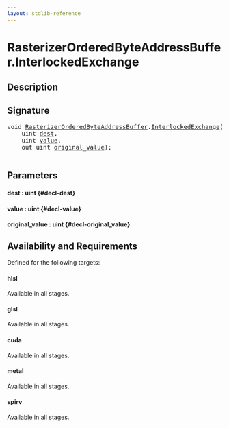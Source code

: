 ```yaml
---
layout: stdlib-reference
---
```


# RasterizerOrderedByteAddressBuffer\.InterlockedExchange

## Description





## Signature 

<pre>
void <a href="/stdlib-reference/types/RasterizerOrderedByteAddressBuffer/index" class="code_type">RasterizerOrderedByteAddressBuffer</a>.<a href="/stdlib-reference/types/RasterizerOrderedByteAddressBuffer/InterlockedExchange">InterlockedExchange</a>(
    uint <a href="/stdlib-reference/types/RasterizerOrderedByteAddressBuffer/InterlockedExchange#decl-dest" class="code_param">dest</a>,
    uint <a href="/stdlib-reference/types/RasterizerOrderedByteAddressBuffer/InterlockedExchange#decl-value" class="code_param">value</a>,
    out uint <a href="/stdlib-reference/types/RasterizerOrderedByteAddressBuffer/InterlockedExchange#decl-original_value" class="code_param">original_value</a>);

</pre>

## Parameters

#### dest  : uint {#decl-dest}
#### value  : uint {#decl-value}
#### original\_value  : uint {#decl-original_value}

## Availability and Requirements

Defined for the following targets:

#### hlsl
Available in all stages.

#### glsl
Available in all stages.

#### cuda
Available in all stages.

#### metal
Available in all stages.

#### spirv
Available in all stages.



